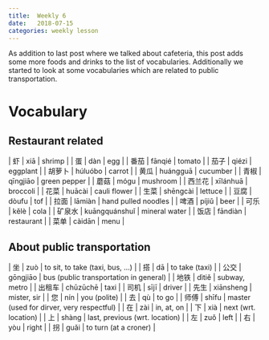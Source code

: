 ```yaml
---
title:  Weekly 6
date:   2018-07-15
categories: weekly lesson
---
```


As addition to last post where we talked about cafeteria, this post adds some more
foods and drinks to the list of vocabularies.
Additionally we started to look at some vocabularies which are related
to public transportation.

# Vocabulary
## Restaurant related

| 虾     | xiā           | shrimp              |
| 蛋     | dàn           | egg                 |
| 番茄   | fānqié        | tomato              |
| 茄子   | qiézi         | eggplant            |
| 胡萝卜 | húluóbo       | carrot              |
| 黄瓜   | huángguā      | cucumber            |
| 青椒   | qīngjiāo      | green pepper        |
| 蘑菇   | mógu          | mushroom            |
| 西兰花 | xīlánhuā      | broccoli            |
| 花菜   | huācài        | cauli flower        |
| 生菜   | shēngcài      | lettuce             |
| 豆腐   | dòufu         | tof                 |
| 拉面   | lāmiàn        | hand pulled noodles |
| 啤酒   | píjiǔ         | beer                |
| 可乐   | kělè          | cola                |
| 矿泉水 | kuāngquánshuǐ | mineral water       |
| 饭店   | fāndiàn       | restaurant          |
| 菜单   | càidān        | menu                |

## About public transportation

| 坐     | zuò       | to sit, to take (taxi, bus, ...)          |
| 搭     | dā        | to take (taxi)                            |
| 公交   | gōngjiāo  | bus (public transportation in general)    |
| 地铁   | dìtiě     | subway, metro                             |
| 出租车 | chūzūchē  | taxi                                      |
| 司机   | sījī      | driver                                    |
| 先生   | xiānsheng | mister, sir                               |
| 您     | nín       | you (polite)                              |
| 去     | qù        | to go                                     |
| 师傅   | shīfu     | master (used for dirver, very respectful) |
| 在     | zài       | in, at, on                                |
| 下     | xià       | next (wrt. location)                      |
| 上     | shàng     | last, previous (wrt. location)            |
| 左     | zuǒ       | left                                      |
| 右     | yòu       | right                                     |
| 拐     | guǎi      | to turn (at a croner)                     |

